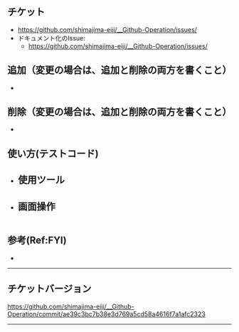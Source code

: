## チケット
- https://github.com/shimajima-eiji/__Github-Operation/issues/
- ドキュメント化のIssue:
  - https://github.com/shimajima-eiji/__Github-Operation/issues/

## 追加（変更の場合は、追加と削除の両方を書くこと）
- 

## 削除（変更の場合は、追加と削除の両方を書くこと）
- 

## 使い方(テストコード)
- 使用ツール
  - 
- 画面操作
  - 

```

```

## 参考(Ref:FYI)
- 

---

## チケットバージョン
https://github.com/shimajima-eiji/__Github-Operation/commit/ae39c3bc7b38e3d769a5cd58a4616f7a1afc2323

---
